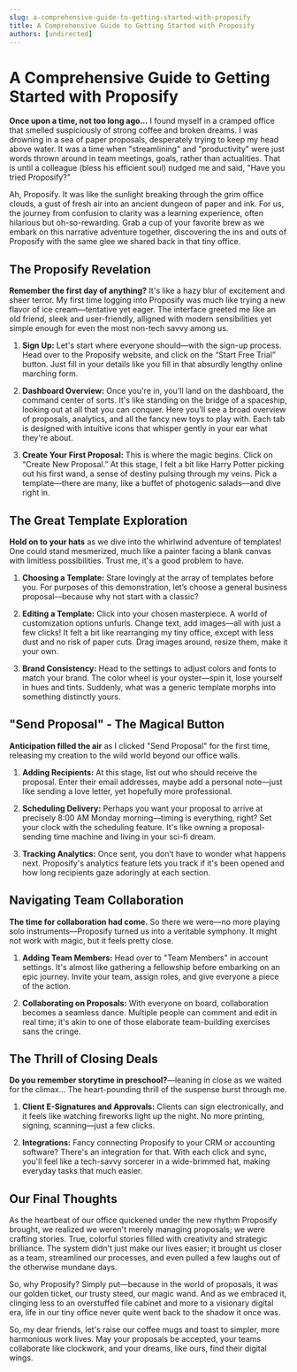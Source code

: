 ```yaml
---
slug: a-comprehensive-guide-to-getting-started-with-proposify
title: A Comprehensive Guide to Getting Started with Proposify
authors: [undirected]
---
```



# A Comprehensive Guide to Getting Started with Proposify

**Once upon a time, not too long ago...** I found myself in a cramped office that smelled suspiciously of strong coffee and broken dreams. I was drowning in a sea of paper proposals, desperately trying to keep my head above water. It was a time when "streamlining" and "productivity" were just words thrown around in team meetings, goals, rather than actualities. That is until a colleague (bless his efficient soul) nudged me and said, "Have you tried Proposify?"

Ah, Proposify. It was like the sunlight breaking through the grim office clouds, a gust of fresh air into an ancient dungeon of paper and ink. For us, the journey from confusion to clarity was a learning experience, often hilarious but oh-so-rewarding. Grab a cup of your favorite brew as we embark on this narrative adventure together, discovering the ins and outs of Proposify with the same glee we shared back in that tiny office.

## The Proposify Revelation

**Remember the first day of anything?** It's like a hazy blur of excitement and sheer terror. My first time logging into Proposify was much like trying a new flavor of ice cream—tentative yet eager. The interface greeted me like an old friend, sleek and user-friendly, alligned with modern sensibilities yet simple enough for even the most non-tech savvy among us.

1. **Sign Up:** Let's start where everyone should—with the sign-up process. Head over to the Proposify website, and click on the “Start Free Trial” button. Just fill in your details like you fill in that absurdly lengthy online marching form.

2. **Dashboard Overview:** Once you're in, you'll land on the dashboard, the command center of sorts. It's like standing on the bridge of a spaceship, looking out at all that you can conquer. Here you'll see a broad overview of proposals, analytics, and all the fancy new toys to play with. Each tab is designed with intuitive icons that whisper gently in your ear what they're about.

3. **Create Your First Proposal:** This is where the magic begins. Click on “Create New Proposal.” At this stage, I felt a bit like Harry Potter picking out his first wand, a sense of destiny pulsing through my veins. Pick a template—there are many, like a buffet of photogenic salads—and dive right in.

## The Great Template Exploration

**Hold on to your hats** as we dive into the whirlwind adventure of templates! One could stand mesmerized, much like a painter facing a blank canvas with limitless possibilities. Trust me, it's a good problem to have. 

1. **Choosing a Template:** Stare lovingly at the array of templates before you. For purposes of this demonstration, let’s choose a general business proposal—because why not start with a classic?

2. **Editing a Template:** Click into your chosen masterpiece. A world of customization options unfurls. Change text, add images—all with just a few clicks! It felt a bit like rearranging my tiny office, except with less dust and no risk of paper cuts. Drag images around, resize them, make it your own.

3. **Brand Consistency:** Head to the settings to adjust colors and fonts to match your brand. The color wheel is your oyster—spin it, lose yourself in hues and tints. Suddenly, what was a generic template morphs into something distinctly yours.

## "Send Proposal" - The Magical Button

**Anticipation filled the air** as I clicked "Send Proposal" for the first time, releasing my creation to the wild world beyond our office walls. 

1. **Adding Recipients:** At this stage, list out who should receive the proposal. Enter their email addresses, maybe add a personal note—just like sending a love letter, yet hopefully more professional.

2. **Scheduling Delivery:** Perhaps you want your proposal to arrive at precisely 8:00 AM Monday morning—timing is everything, right? Set your clock with the scheduling feature. It's like owning a proposal-sending time machine and living in your sci-fi dream.

3. **Tracking Analytics:** Once sent, you don’t have to wonder what happens next. Proposify's analytics feature lets you track if it's been opened and how long recipients gaze adoringly at each section. 

## Navigating Team Collaboration

**The time for collaboration had come.** So there we were—no more playing solo instruments—Proposify turned us into a veritable symphony. It might not work with magic, but it feels pretty close.

1. **Adding Team Members:** Head over to "Team Members" in account settings. It's almost like gathering a fellowship before embarking on an epic journey. Invite your team, assign roles, and give everyone a piece of the action.

2. **Collaborating on Proposals:** With everyone on board, collaboration becomes a seamless dance. Multiple people can comment and edit in real time; it's akin to one of those elaborate team-building exercises sans the cringe.

## The Thrill of Closing Deals

**Do you remember storytime in preschool?**—leaning in close as we waited for the climax... The heart-pounding thrill of the suspense burst through me.

1. **Client E-Signatures and Approvals:** Clients can sign electronically, and it feels like watching fireworks light up the night. No more printing, signing, scanning—just a few clicks.

2. **Integrations:** Fancy connecting Proposify to your CRM or accounting software? There's an integration for that. With each click and sync, you'll feel like a tech-savvy sorcerer in a wide-brimmed hat, making everyday tasks that much easier.

## Our Final Thoughts

As the heartbeat of our office quickened under the new rhythm Proposify brought, we realized we weren't merely managing proposals; we were crafting stories. True, colorful stories filled with creativity and strategic brilliance. The system didn't just make our lives easier; it brought us closer as a team, streamlined our processes, and even pulled a few laughs out of the otherwise mundane days. 

So, why Proposify? Simply put—because in the world of proposals, it was our golden ticket, our trusty steed, our magic wand. And as we embraced it, clinging less to an overstuffed file cabinet and more to a visionary digital era, life in our tiny office never quite went back to the shadow it once was.

So, my dear friends, let's raise our coffee mugs and toast to simpler, more harmonious work lives. May your proposals be accepted, your teams collaborate like clockwork, and your dreams, like ours, find their digital wings.